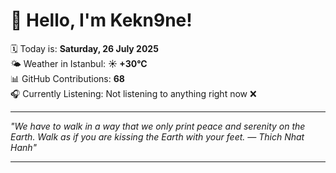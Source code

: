 # 👋 Hello, I'm Kekn9ne!

🗓️ Today is: **Saturday, 26 July 2025**  
🌤️ Weather in Istanbul: **☀️   +30°C**  
📊 GitHub Contributions: **68**  
🎧 Currently Listening: Not listening to anything right now ❌

---

_"We have to walk in a way that we only print peace and serenity on the Earth. Walk as if you are kissing the Earth with your feet. — *Thich Nhat Hanh*"_

---
